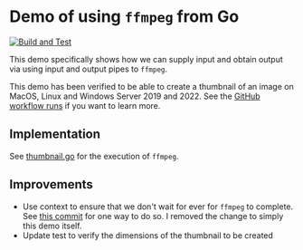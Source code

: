 # Demo of using `ffmpeg` from Go

[![Build and Test](https://github.com/practicalgo/go-ffmpeg-demo/actions/workflows/main.yml/badge.svg?branch=main)](https://github.com/practicalgo/go-ffmpeg-demo/actions/workflows/main.yml)

This demo specifically shows how we can supply input and obtain output via using 
input and output pipes to `ffmpeg`. 

This demo has been verified to be able to create a thumbnail of an image on MacOS, 
Linux and Windows Server 2019 and 2022. See the 
[GitHub workflow runs](https://github.com/practicalgo/go-ffmpeg-demo/actions/workflows/main.yml) 
if you want to learn more.

## Implementation

See [thumbnail.go](./thumbnail.go) for the execution of `ffmpeg`. 

## Improvements

- Use context to ensure that we don't wait for ever for `ffmpeg` to complete. See [this commit](https://github.com/practicalgo/go-ffmpeg-demo/commit/efc70f0514d9cc02f896f354b4dd9da1a2afac9a) for one way to do so. I removed the change to simply this demo itself.
- Update test to verify the dimensions of the thumbnail to be created

